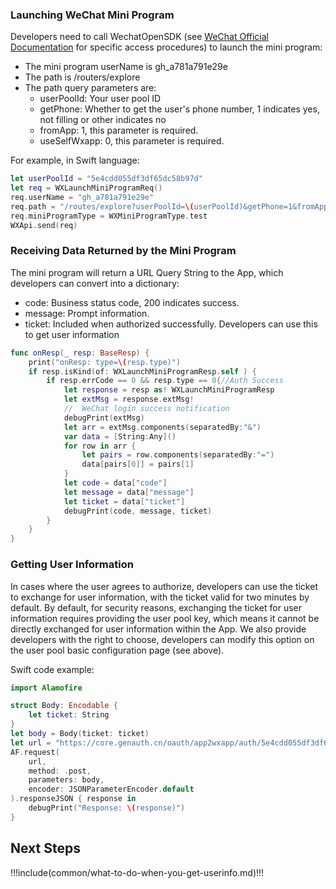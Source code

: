 <IntegrationDetailCard title="Start Developing Access">

### Launching WeChat Mini Program

Developers need to call WechatOpenSDK (see [WeChat Official Documentation](https://developers.weixin.qq.com/doc/oplatform/Mobile_App/Access_Guide/iOS.html) for specific access procedures) to launch the mini program:

- The mini program userName is gh_a781a791e29e
- The path is /routers/explore
- The path query parameters are:
  - userPoolId: Your user pool ID
  - getPhone: Whether to get the user's phone number, 1 indicates yes, not filling or other indicates no
  - fromApp: 1, this parameter is required.
  - useSelfWxapp: 0, this parameter is required.

For example, in Swift language:

```swift
let userPoolId = "5e4cdd055df3df65dc58b97d"
let req = WXLaunchMiniProgramReq()
req.userName = "gh_a781a791e29e"
req.path = "/routes/explore?userPoolId=\(userPoolId)&getPhone=1&fromApp=1&useSelfWxapp=0"
req.miniProgramType = WXMiniProgramType.test
WXApi.send(req)
```

### Receiving Data Returned by the Mini Program

The mini program will return a URL Query String to the App, which developers can convert into a dictionary:

- code: Business status code, 200 indicates success.
- message: Prompt information.
- ticket: Included when authorized successfully. Developers can use this to get user information

```swift
func onResp(_ resp: BaseResp) {
    print("onResp: type=\(resp.type)")
    if resp.isKind(of: WXLaunchMiniProgramResp.self ) {
        if resp.errCode == 0 && resp.type == 0{//Auth Success
            let response = resp as! WXLaunchMiniProgramResp
            let extMsg = response.extMsg!
            //  WeChat login success notification
            debugPrint(extMsg)
            let arr = extMsg.components(separatedBy:"&")
            var data = [String:Any]()
            for row in arr {
                let pairs = row.components(separatedBy:"=")
                data[pairs[0]] = pairs[1]
            }
            let code = data["code"]
            let message = data["message"]
            let ticket = data["ticket"]
            debugPrint(code, message, ticket)
        }
    }
}
```

### Getting User Information

In cases where the user agrees to authorize, developers can use the ticket to exchange for user information, with the ticket valid for two minutes by default. By default, for security reasons, exchanging the ticket for user information requires providing the user pool key, which means it cannot be directly exchanged for user information within the App. We also provide developers with the right to choose, developers can modify this option on the user pool basic configuration page (see above).

<ApiMethodSpec method="post" host="https://core.genauth.cn" path="/oauth/app2wxapp/auth/:userPoolId" summary="Exchanging Ticket for User Information">

<template slot="headers">
<ApiMethodParam name="content-type" type="string" required description="application/json"/>
</template>
<template slot="pathParams">
<ApiMethodParam name="userPoolId" type="string" required description="User Pool ID"/>
</template>
<template slot="bodyParams">
<ApiMethodParam name="secret" type="string" description="User Pool Secret"/>
<ApiMethodParam name="ticket" type="string" required description="Ticket returned by the mini program to the App"/>
</template>
<template slot="response">
<ApiMethodResponse httpCode="200" description="_id is the User ID.">

```js
{
  emailVerified: false,
  username: 'John Doe',
  nickname: 'John Doe',
  company: '',
  photo: 'https://usercontents.genauth.cn/avatar-5e57540f84622ae263294a42-1582781455906',
  loginsCount: 2,
  registerMethod: 'oauth:app2wxapp',
  blocked: false,
  isDeleted: false,
  oauth: '{"nickName":"John Doe","gender":1,"language":"zh_CN","city":"Haidian","province":"Beijing","country":"China","avatarUrl":"https://wx.qlogo.cn/mmopen/vi_32/8INxh2bxDMiaU05jLqvWBszALu2u8Qw4iaxV58v4fERaDWV8yunE7icNiahJdxkOCNfGosqXcQ2SyScAcdyibv8uWWQ/132","phone":"17670416754","openid":"o1p9H4wAgb9uTqpxG5Z1g0pIr3FE","unionid":"o0pqE6Fbr5M-exSu_PeL_sjwN44U"}',
  metadata: '""',
  _id: "5e57540f84622ae263294a42",
  unionid: 'o0pqE6Fbr5M-exSu_PeL_sjwN44U',
  openid: 'o1p9H4wAgb9uTqpxG5Z1g0pIr3FE',
  lastIP: '::ffff:192.168.0.106',
  lastLogin: "2020-02-27T05:33:20.796Z",
  signedUp: "2020-02-27T05:30:55.875Z",
  token: 'eyJhbGciOiJIUzI1NiIsInR5cCI6IkpXVCJ9.eyJkYXRhIjp7InVuaW9uaWQiOiJvMHBxRTZGYnI1TS1leFN1X1BlTF9zandONDRVIiwiaWQiOiI1ZTU3NTQwZjg0NjIyYWUyNjMyOTRhNDIiLCJjbGllbnRJZCI6IjVlNGNkZDA1NWRmM2RmNjVkYzU4Yjk3ZCJ9LCJpYXQiOjE1ODI3ODE2MDAsImV4cCI6MTU4NDA3NzYwMH0.pd7HJu5Ft8uytxIy4VgHdQiaAKuo96P_LcABFwM7OPI',
  tokenExpiredAt: "2020-03-13T05:33:20.000Z",
  phone: '188xxxx8888'
}
```

</ApiMethodResponse>
</template>

</ApiMethodSpec>

Swift code example:

```swift
import Alamofire

struct Body: Encodable {
    let ticket: String
}
let body = Body(ticket: ticket)
let url = "https://core.genauth.cn/oauth/app2wxapp/auth/5e4cdd055df3df65dc58b97d?ticket=\(ticket)"
AF.request(
    url,
    method: .post,
    parameters: body,
    encoder: JSONParameterEncoder.default
).responseJSON { response in
    debugPrint("Response: \(response)")
}
```

## Next Steps

!!!include(common/what-to-do-when-you-get-userinfo.md)!!!

</IntegrationDetailCard>
